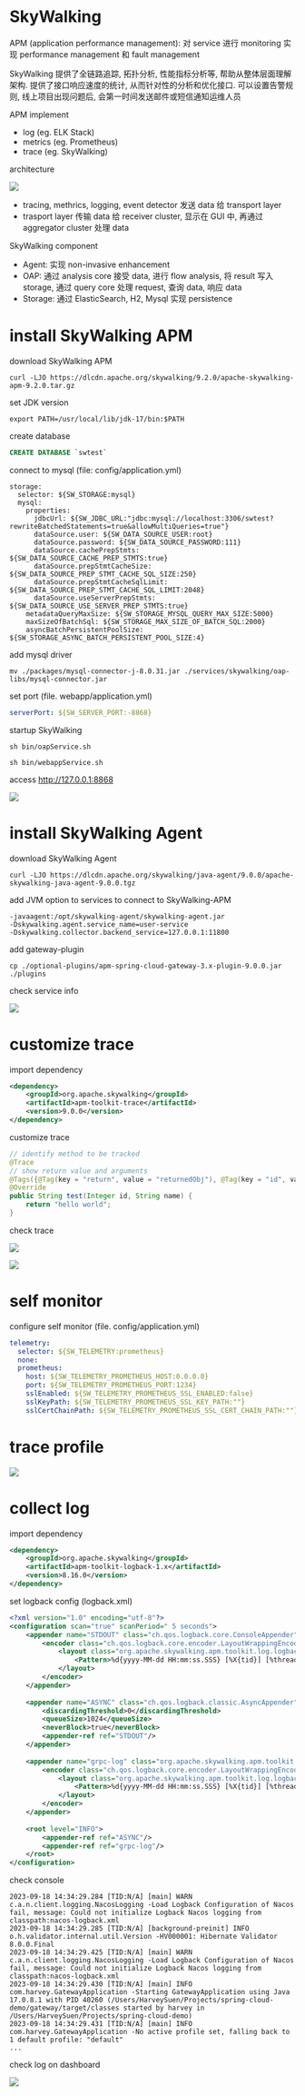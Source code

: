 # SkyWalking

APM (application performance management): 对 service 进行 monitoring 实现 performance management 和 fault management

SkyWalking 提供了全链路追踪, 拓扑分析, 性能指标分析等, 帮助从整体层面理解架构. 提供了接口响应速度的统计, 从而针对性的分析和优化接口. 可以设置告警规则, 线上项目出现问题后, 会第一时间发送邮件或短信通知运维人员

APM implement

- log (eg. ELK Stack)
- metrics (eg. Prometheus)
- trace (eg. SkyWalking)

architecture

![](https://note-sun.oss-cn-shanghai.aliyuncs.com/image/202312241754874.png)

- tracing, methrics, logging, event detector 发送 data 给 transport layer
- trasport layer 传输 data 给 receiver cluster, 显示在 GUI 中, 再通过 aggregator cluster 处理 data

SkyWalking component

- Agent: 实现 non-invasive enhancement
- OAP: 通过 analysis core 接受 data, 进行 flow analysis, 将 result 写入 storage, 通过 query core 处理 request, 查询 data, 响应 data
- Storage: 通过 ElasticSearch, H2, Mysql 实现 persistence

# install SkyWalking APM

download SkyWalking APM

```shell
curl -LJO https://dlcdn.apache.org/skywalking/9.2.0/apache-skywalking-apm-9.2.0.tar.gz
```

set JDK version

```shell
export PATH=/usr/local/lib/jdk-17/bin:$PATH
```

create database

```sql
CREATE DATABASE `swtest`
```

connect to mysql (file: config/application.yml)

```shell
storage:
  selector: ${SW_STORAGE:mysql}
  mysql:
    properties:
      jdbcUrl: ${SW_JDBC_URL:"jdbc:mysql://localhost:3306/swtest?rewriteBatchedStatements=true&allowMultiQueries=true"}
      dataSource.user: ${SW_DATA_SOURCE_USER:root}
      dataSource.password: ${SW_DATA_SOURCE_PASSWORD:111}
      dataSource.cachePrepStmts: ${SW_DATA_SOURCE_CACHE_PREP_STMTS:true}
      dataSource.prepStmtCacheSize: ${SW_DATA_SOURCE_PREP_STMT_CACHE_SQL_SIZE:250}
      dataSource.prepStmtCacheSqlLimit: ${SW_DATA_SOURCE_PREP_STMT_CACHE_SQL_LIMIT:2048}
      dataSource.useServerPrepStmts: ${SW_DATA_SOURCE_USE_SERVER_PREP_STMTS:true}
    metadataQueryMaxSize: ${SW_STORAGE_MYSQL_QUERY_MAX_SIZE:5000}
    maxSizeOfBatchSql: ${SW_STORAGE_MAX_SIZE_OF_BATCH_SQL:2000}
    asyncBatchPersistentPoolSize: ${SW_STORAGE_ASYNC_BATCH_PERSISTENT_POOL_SIZE:4}
```

add mysql driver

```shell
mv ./packages/mysql-connector-j-8.0.31.jar ./services/skywalking/oap-libs/mysql-connector.jar
```

set port (file. webapp/application.yml)

```yaml
serverPort: ${SW_SERVER_PORT:-8868}
```

startup SkyWalking

```shell
sh bin/oapService.sh

sh bin/webappService.sh
```

access http://127.0.0.1:8868

![](https://note-sun.oss-cn-shanghai.aliyuncs.com/image/202312241754875.png)

# install SkyWalking Agent

download SkyWalking Agent

```shell
curl -LJO https://dlcdn.apache.org/skywalking/java-agent/9.0.0/apache-skywalking-java-agent-9.0.0.tgz
```

add JVM option to services to connect to SkyWalking-APM

```shell
-javaagent:/opt/skywalking-agent/skywalking-agent.jar
-Dskywalking.agent.service_name=user-service
-Dskywalking.collector.backend_service=127.0.0.1:11800
```

add gateway-plugin

```shell
cp ./optional-plugins/apm-spring-cloud-gateway-3.x-plugin-9.0.0.jar ./plugins
```

check service info

![](https://note-sun.oss-cn-shanghai.aliyuncs.com/image/202312241754876.png)

# customize trace

import dependency

```xml
<dependency>
    <groupId>org.apache.skywalking</groupId>
    <artifactId>apm-toolkit-trace</artifactId>
    <version>9.0.0</version>
</dependency>
```

customize trace

```java
// identify method to be tracked
@Trace
// show return value and arguments
@Tags({@Tag(key = "return", value = "returnedObj"), @Tag(key = "id", value = "arg[0]"), @Tag(key = "name", value = "arg[1]")})
@Override
public String test(Integer id, String name) {
    return "hello world";
}
```

check trace

![](https://note-sun.oss-cn-shanghai.aliyuncs.com/image/202312241754877.png)

![](https://note-sun.oss-cn-shanghai.aliyuncs.com/image/202312241754878.png)

# self monitor

configure self monitor (file. config/application.yml)

```yaml
telemetry:
  selector: ${SW_TELEMETRY:prometheus}
  none:
  prometheus:
    host: ${SW_TELEMETRY_PROMETHEUS_HOST:0.0.0.0}
    port: ${SW_TELEMETRY_PROMETHEUS_PORT:1234}
    sslEnabled: ${SW_TELEMETRY_PROMETHEUS_SSL_ENABLED:false}
    sslKeyPath: ${SW_TELEMETRY_PROMETHEUS_SSL_KEY_PATH:""}
    sslCertChainPath: ${SW_TELEMETRY_PROMETHEUS_SSL_CERT_CHAIN_PATH:""}
```

# trace profile

![](https://note-sun.oss-cn-shanghai.aliyuncs.com/image/202312241754879.png)

# collect log

import dependency

```xml
<dependency>
    <groupId>org.apache.skywalking</groupId>
    <artifactId>apm-toolkit-logback-1.x</artifactId>
    <version>8.16.0</version>
</dependency>
```

set logback config (logback.xml)

```xml
<?xml version="1.0" encoding="utf-8"?>
<configuration scan="true" scanPeriod=" 5 seconds">
    <appender name="STDOUT" class="ch.qos.logback.core.ConsoleAppender">
        <encoder class="ch.qos.logback.core.encoder.LayoutWrappingEncoder">
            <layout class="org.apache.skywalking.apm.toolkit.log.logback.v1.x.mdc.TraceIdMDCPatternLogbackLayout">
                <Pattern>%d{yyyy-MM-dd HH:mm:ss.SSS} [%X{tid}] [%thread] %-5level %logger{36} -%msg%n</Pattern>
            </layout>
        </encoder>
    </appender>
    
    <appender name="ASYNC" class="ch.qos.logback.classic.AsyncAppender">
        <discardingThreshold>0</discardingThreshold>
        <queueSize>1024</queueSize>
        <neverBlock>true</neverBlock>
        <appender-ref ref="STDOUT"/>
    </appender>
    
    <appender name="grpc-log" class="org.apache.skywalking.apm.toolkit.log.logback.v1.x.log.GRPCLogClientAppender">
        <encoder class="ch.qos.logback.core.encoder.LayoutWrappingEncoder">
            <layout class="org.apache.skywalking.apm.toolkit.log.logback.v1.x.mdc.TraceIdMDCPatternLogbackLayout">
                <Pattern>%d{yyyy-MM-dd HH:mm:ss.SSS} [%X{tid}] [%thread] %-5level %logger{36} -%msg%n</Pattern>
            </layout>
        </encoder>
    </appender>
    
    <root level="INFO">
        <appender-ref ref="ASYNC"/>
        <appender-ref ref="grpc-log"/>
    </root>
</configuration>
```

check console

```console
2023-09-18 14:34:29.284 [TID:N/A] [main] WARN  c.a.n.client.logging.NacosLogging -Load Logback Configuration of Nacos fail, message: Could not initialize Logback Nacos logging from classpath:nacos-logback.xml
2023-09-18 14:34:29.285 [TID:N/A] [background-preinit] INFO  o.h.validator.internal.util.Version -HV000001: Hibernate Validator 8.0.0.Final
2023-09-18 14:34:29.425 [TID:N/A] [main] WARN  c.a.n.client.logging.NacosLogging -Load Logback Configuration of Nacos fail, message: Could not initialize Logback Nacos logging from classpath:nacos-logback.xml
2023-09-18 14:34:29.430 [TID:N/A] [main] INFO  com.harvey.GatewayApplication -Starting GatewayApplication using Java 17.0.8.1 with PID 40260 (/Users/HarveySuen/Projects/spring-cloud-demo/gateway/target/classes started by harvey in /Users/HarveySuen/Projects/spring-cloud-demo)
2023-09-18 14:34:29.431 [TID:N/A] [main] INFO  com.harvey.GatewayApplication -No active profile set, falling back to 1 default profile: "default"
...
```

check log on dashboard

![](https://note-sun.oss-cn-shanghai.aliyuncs.com/image/202312241754880.png)





